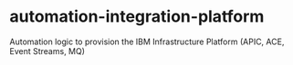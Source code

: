 # automation-integration-platform
Automation logic to provision the IBM Infrastructure Platform (APIC, ACE, Event Streams, MQ)

